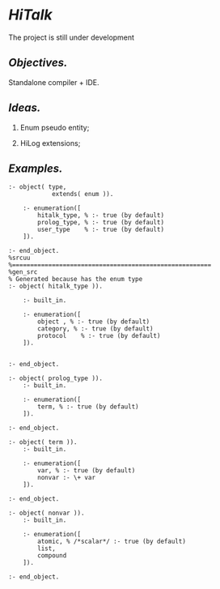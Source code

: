 _HiTalk_
========
The project is still under development

## _Objectives._
Standalone compiler + IDE.
  
## _Ideas._
1. Enum pseudo entity;

2. HiLog extensions;
 
## _Examples._
```
:- object( type,
            extends( enum )).

    :- enumeration([
        hitalk_type, % :- true (by default)
        prolog_type, % :- true (by default)
        user_type    % :- true (by default)
    ]).

:- end_object.
%srcuu
%=======================================================
%gen_src
% Generated because has the enum type
:- object( hitalk_type )).
    
    :- built_in.

    :- enumeration([
        object , % :- true (by default)
        category, % :- true (by default)
        protocol    % :- true (by default)
    ]).
    

:- end_object.
    
:- object( prolog_type )).
    :- built_in.

    :- enumeration([
        term, % :- true (by default)
    ]).
   
:- end_object.

:- object( term )).
    :- built_in.

    :- enumeration([
        var, % :- true (by default)
        nonvar :- \+ var    
    ]).

:- end_object.

:- object( nonvar )).
    :- built_in.

    :- enumeration([
        atomic, % /*scalar*/ :- true (by default)
        list,
        compound    
    ]).

:- end_object.
